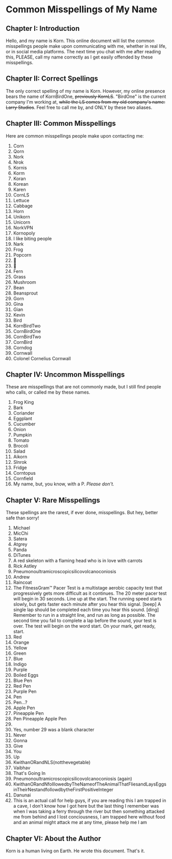 # Common Misspellings of My Name

## Chapter I: Introduction
Hello, and my name is Korn. This online document will list the common misspellings people make upon communicating with me, whether in real life, or in social media platforms. The next time you chat with me after reading this, PLEASE, call my name correctly as I get easily offended by these misspellings.

## Chapter II: Correct Spellings
The only correct spelling of my name is Korn. However, my online presence bears the name of KornBirdOne, ~~previously KornLS~~. "BirdOne" is the current company I'm working at, ~~while the LS comes from my old company's name: Larry Studios~~. Feel free to call me by, and ONLY by these two aliases.

## Chapter III: Common Misspellings
Here are common misspellings people make upon contacting me:

1. Corn
2. Qorn
3. Nork
4. Nrok
5. Kornis
6. Korm
7. Koran
8. Korean
9. Karen
10. CornLS
11. Lettuce
12. Cabbage
13. Horn
14. Unikorn
15. Unicorn
16. NorkVPN
17. Kornopoly
18. I like biting people
19. Nark
20. Frog
21. Popcorn
22. 🌽
23. 🍿
24. Fern
25. Grass
26. Mushroom
27. Bean
28. Beansprout
29. Gorn
30. Gina
31. Gian
32. Kevin
33. Bird
34. KornBirdTwo
35. CornBirdOne
36. CornBirdTwo
37. CornBird
38. Corndog
39. Cornwall
40. Colonel Cornelius Cornwall

## Chapter IV: Uncommon Misspellings
These are misspellings that are not commonly made, but I still find people who calls, or called me by these names.

1. Frog King
2. Bark
3. Coriander
4. Eggplant
5. Cucumber
6. Onion
7. Pumpkin
8. Tomato
9. Brocoli
10. Salad
11. Aikorn
12. Slnrok
13. Fridge
14. Corntopus
15. Cornfield
16. My name, but, you know, with a P. *Please don't.*

## Chapter V: Rare Misspellings
These spellings are the rarest, if ever done, misspellings. But hey, better safe than sorry!

1. Michael
2. MicChi
3. Satera
4. Atgrey
5. Panda
6. DiTunes
7. A red skeleton with a flaming head who is in love with carrots
8. Rick Astley
9. Pneumonoultramicroscopicsilicovolcanoconiosis
10. Andrew
11. Raincoat
12. The FitnessGram™ Pacer Test is a multistage aerobic capacity test that progressively gets more difficult as it continues. The 20 meter pacer test will begin in 30 seconds. Line up at the start. The running speed starts slowly, but gets faster each minute after you hear this signal. [beep] A single lap should be completed each time you hear this sound. [ding] Remember to run in a straight line, and run as long as possible. The second time you fail to complete a lap before the sound, your test is over. The test will begin on the word start. On your mark, get ready, start.
13. Red
14. Orange
15. Yellow
16. Green
17. Blue
18. Indigo
19. Purple
20. Boiled Eggs
21. Blue Pen
22. Red Pen
23. Purple Pen
24. Pen
25. Pen...?
26. Apple Pen
27. Pineapple Pen
28. Pen Pineapple Apple Pen
29. ⠀
30. Yes, number 29 was a blank character
31. Never
32. Gonna
33. Give
34. You
35. Up
36. KwithanORandNLS(notthevegetable)
37. Vaibhav
38. That's Going In
39. Pneumonoultramicroscopicsilicovolcanoconiosis (again)
40. KwithanORandNfolllowedbyTheNameofTheAnimalThatFliesandLaysEggsinTheirNestandfollowdbytheFirstPositiveInteger
41. Danunai
42. This is an actual call for help guys, if you are reading this I am trapped in a cave, I don't know how I got here but the last thing I remember was when I was taking a ferry through the river but then something attacked me from behind and I lost conciousness, I am trapped here without food and an animal might attack me at any time, please help me I am

## Chapter VI: About the Author
Korn is a human living on Earth. He wrote this document. That's it.
